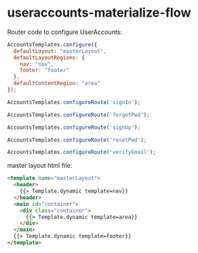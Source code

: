# useraccounts-materialize-flow

Router code to configure UserAccounts:

````javascript
AccountsTemplates.configure({
  defaultLayout: "masterLayout",
  defaultLayoutRegions: {
    nav: "nav",
    footer: "footer"
  },
  defaultContentRegion: "area"
});

AccountsTemplates.configureRoute('signIn');

AccountsTemplates.configureRoute('forgotPwd');

AccountsTemplates.configureRoute('signUp');

AccountsTemplates.configureRoute('resetPwd');

AccountsTemplates.configureRoute('verifyEmail');
`````

master layout html file:
````html
<template name="masterLayout">
  <header>
    {{> Template.dynamic template=nav}}
  </header>
  <main id="container">
    <div class="container">
      {{> Template.dynamic template=area}}
    </div>
  </main>
  {{> Template.dynamic template=footer}}
</template>
````
